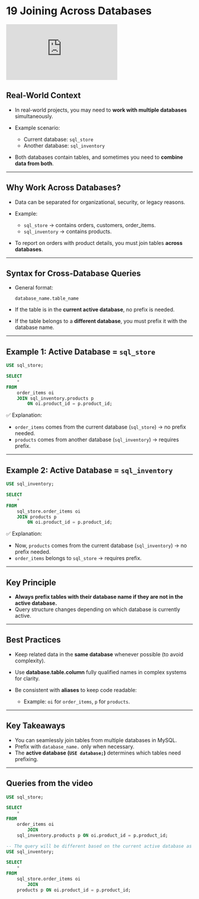 # 19 Joining Across Databases

<div class="video-wrapper">
  <iframe src="https://www.youtube.com/embed/-5Fat0TT1ws?si=L4Ozsa7rfp28YEWH"
          title="YouTube video player" 
          frameborder="0" 
          allow="accelerometer; autoplay; clipboard-write; encrypted-media; gyroscope; picture-in-picture; web-share" 
          allowfullscreen>
  </iframe>
</div>

## Real-World Context

* In real-world projects, you may need to **work with multiple databases** simultaneously.
* Example scenario:

  * Current database: `sql_store`
  * Another database: `sql_inventory`
* Both databases contain tables, and sometimes you need to **combine data from both**.

---

## Why Work Across Databases?

* Data can be separated for organizational, security, or legacy reasons.
* Example:

  * `sql_store` → contains orders, customers, order\_items.
  * `sql_inventory` → contains products.
* To report on orders with product details, you must join tables **across databases**.

---

## Syntax for Cross-Database Queries

* General format:

  ```
  database_name.table_name
  ```
* If the table is in the **current active database**, no prefix is needed.
* If the table belongs to a **different database**, you must prefix it with the database name.

---

## Example 1: Active Database = `sql_store`

```sql
USE sql_store;

SELECT 
    *
FROM
    order_items oi
    JOIN sql_inventory.products p 
        ON oi.product_id = p.product_id;
```

✅ Explanation:

* `order_items` comes from the current database (`sql_store`) → no prefix needed.
* `products` comes from another database (`sql_inventory`) → requires prefix.

---

## Example 2: Active Database = `sql_inventory`

```sql
USE sql_inventory;

SELECT 
    *
FROM
    sql_store.order_items oi
    JOIN products p 
        ON oi.product_id = p.product_id;
```

✅ Explanation:

* Now, `products` comes from the current database (`sql_inventory`) → no prefix needed.
* `order_items` belongs to `sql_store` → requires prefix.

---

## Key Principle

* **Always prefix tables with their database name if they are not in the active database.**
* Query structure changes depending on which database is currently active.

---

## Best Practices

* Keep related data in the **same database** whenever possible (to avoid complexity).
* Use **database.table.column** fully qualified names in complex systems for clarity.
* Be consistent with **aliases** to keep code readable:

  * Example: `oi` for `order_items`, `p` for `products`.

---

## Key Takeaways

* You can seamlessly join tables from multiple databases in MySQL.
* Prefix with `database_name.` only when necessary.
* The **active database (`USE database;`)** determines which tables need prefixing.

---

## Queries from the video

```sql
USE sql_store;

SELECT 
    *
FROM
    order_items oi
        JOIN
    sql_inventory.products p ON oi.product_id = p.product_id;

-- The query will be different based on the current active database as shown below.
USE sql_inventory;

SELECT 
    *
FROM
    sql_store.order_items oi
        JOIN
    products p ON oi.product_id = p.product_id;
```